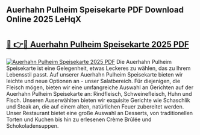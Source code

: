 ## Auerhahn Pulheim Speisekarte PDF Download Online 2025 LeHqX

# <h2><a href="http://gcef75.nevu.top/?p=Auerhahn+Pulheim+Speisekarte">🔗 👉🔴 Auerhahn Pulheim Speisekarte 2025 PDF</a></h2>

[![Auerhahn Pulheim Speisekarte 2025 PDF](https://i.imgur.com/dBaPXMq.png)](http://gcef75.nevu.top/?p=Auerhahn+Pulheim+Speisekarte)
Die Auerhahn Pulheim Speisekarte ist eine Gelegenheit, etwas Leckeres zu wählen, das zu Ihrem Lebensstil passt. Auf unserer Auerhahn Pulheim Speisekarte bieten wir leichte und neue Optionen an - unser Salatbereich. Für diejenigen, die Fleisch mögen, bieten wir eine umfangreiche Auswahl an Gerichten auf der Auerhahn Pulheim Speisekarte an: Rindfleisch, Schweinefleisch, Huhn und Fisch. Unseren Auserwählten bieten wir exquisite Gerichte wie Schaschlik und Steak an, die auf einem alten, natürlichen Feuer zubereitet werden. Unser Restaurant bietet eine große Auswahl an Desserts, von traditionellen Torten und Kuchen bis hin zu erlesenen Crème Brûlée und Schokoladensuppen.
